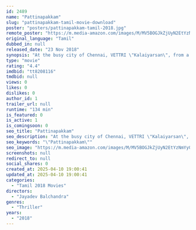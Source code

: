 ```yaml
---
id: 2489
name: "Pattinapakkam"
slug: "pattinapakkam-tamil-movie-download"
poster: "posters/pattinapakkam-tamil-2018.jpg"
remote_poster: "https://m.media-amazon.com/images/M/MV5BOGJkZjUyN2EtYzNmYy00YWEyLTgxNzQtNjUyODEzYzBmMzUwXkEyXkFqcGdeQXVyOTk3NTc2MzE@._V1_SX300.jpg"
original_language: "Tamil"
dubbed_in: null
released_date: "23 Nov 2018"
synopsis: "At the busy city of Chennai, VETTRI \"Kalaiyarsan\", from a poor family and also a graduate in electrical engineering, do not wish to take up a regular job believing that it won't help him make big money in a short time. He becomes ..."
type: "movie"
rating: "4.4"
imdbid: "tt8208116"
tmdbid: null
views: 0
likes: 0
dislikes: 0
author_id: 1
trailer_url: null
runtime: "134 min"
is_featured: 0
is_active: 1
is_comingsoon: 0
seo_title: "Pattinapakkam"
seo_description: "At the busy city of Chennai, VETTRI \"Kalaiyarsan\", from a poor family and also a graduate in electrical engineering, do not wish to take up a regular job believing that it won't help him make big money in a short time. He becomes ..."
seo_keywords: "\"Pattinapakkam\""
seo_image: "https://m.media-amazon.com/images/M/MV5BOGJkZjUyN2EtYzNmYy00YWEyLTgxNzQtNjUyODEzYzBmMzUwXkEyXkFqcGdeQXVyOTk3NTc2MzE@._V1_SX300.jpg"
screenshots: null
redirect_to: null
social_shares: 0
created_at: 2025-04-10 19:00:41
updated_at: 2025-04-10 19:00:41
categories:
  - "Tamil 2018 Movies"
directors:
  - "Jayadev Balchandra"
genres:
  - "Thriller"
years:
  - "2018"
---
```

